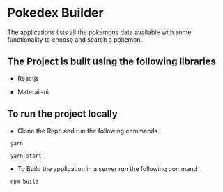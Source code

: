 # Pokedex Builder

The applications lists all the pokemons data available with some functionality to choose and search a pokemon.


## The Project is built using the following libraries 

* Reactjs

* Materail-ui

 



## To run the project locally 

* Clone the Repo and run the following commands

``` 
 yarn 

 yarn start

```

* To Build the application in a server run the following command

```
 npm build 
 ```

